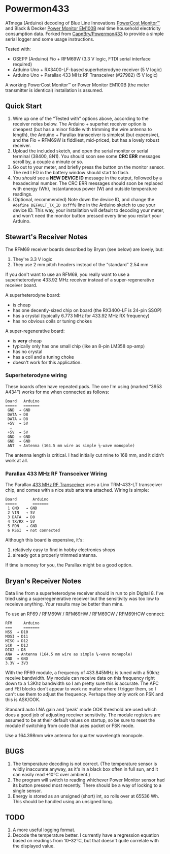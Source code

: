 Powermon433
===========

ATmega (Arduino) decoding of Blue Line Innovations
[PowerCost Monitor™](http://www.bluelineinnovations.com/powercost-monitor-2
"PowerCost Monitor™") and Black & Decker
[Power Monitor EM100B](http://servicenet.blackanddecker.com/Products/Detail/EM100B
"Power Monitor EM100B") real time household electricity consumption
data. Forked from
[CapnBry/Powermon433](https://github.com/CapnBry/Powermon433
"CapnBry/Powermon433") to provide a simple serial logger and some
usage instructions.

Tested with:

* OSEPP (Arduino) Fio + RFM69W (3.3 V logic, FTDI serial interface required)
* Arduino Uno + RX3400-LF-based superheterodyne receiver (5 V logic)
* Arduino Uno + Parallax 433 MHz RF Transceiver (#27982) (5 V logic)

A working PowerCost Monitor™ or Power Monitor EM100B (the meter
transmitter is identical) installation is assumed.

## Quick Start ##

1. Wire up one of the “Tested with” options above, according to the
   receiver notes below. The Arduino +
   superhet receiver option is cheapest (but has a minor fiddle with trimming
   the wire antenna to length), the Arduino + Parallax transceiver is
   simplest (but expensive), and the Fio + RFM69W is fiddliest,
   mid-priced, but has a lovely robust receiver.
2. Upload the included sketch, and open the serial monitor or serial
   terminal (38400, 8N1). You should soon see some **CRC ERR**
   messages scroll by, a couple a minute or so.
3. Go out to your meter, and briefly press the button on the monitor
   sensor. The red LED in the battery window should start to flash.
4. You *should* see a **NEW DEVICE ID** message in the output,
   followed by a hexadecimal number. The CRC ERR messages should soon
   be replaced with energy (Wh), instantaneous power (W) and outside
   temperature readings.
5. (Optional, recommended) Note down the device ID, and change the
   `#define DEFAULT_TX_ID 0xfff8` line in the Arduino sketch to use
   your device ID. This way, your installation will default to
   decoding your meter, and won't need the monitor button pressed
   every time you restart your Arduino.

## Stewart's Receiver Notes ##

The RFM69 receiver boards described by Bryan (see below) are lovely, but:

1. They're 3.3 V logic
2. They use 2 mm pitch headers instead of the “standard” 2.54 mm

If you don't want to use an RFM69, you really want to use a
superheterodyne 433.92 MHz receiver instead of a super-regenerative
receiver board.

A superheterodyne board:

* is cheap
* has one decently-sized chip on board (the RX3400-LF is 24-pin SSOP)
* has a crystal (typically 6.773 MHz for 433.92 MHz RX frequency)
* has no obvious coils or tuning chokes

A super-regenerative board:

* is **very** cheap
* typically only has one small chip (like an 8-pin LM358 op-amp)
* has no crystal
* has a coil and a tuning choke
* doesn't work for this application.

### Superheterodyne wiring ###

These boards often have repeated pads. The one I'm using (marked “3953
A434”) works for me when connected as follows:

    Board   Arduino
	=====   =======
     GND  → GND
  	 DATA → D8
 	 DATA → D8
	 +5V  → 5V
      …
     +5V  → 5V
	 GND  → GND
	 GND  → GND
	 ANT  → Antenna (164.5 mm wire as simple ¼-wave monopole)

The antenna length is critical. I had initially cut mine to 168 mm,
and it didn't work at all.

### Parallax 433 MHz RF Transceiver Wiring ###

The Parallax
[433 MHz RF Transceiver](http://www.parallax.com/product/27982 "433
MHz RF Transceiver") uses a Linx TRM-433-LT transceiver chip, and
comes with a nice stub antenna attached. Wiring is simple:

    Board       Arduino
	=====       =======
     1 GND   → GND
	 2 VIN   → 5V
  	 3 DATA  → D8
     4 TX/RX → 5V
	 5 PDN   → GND
	 6 RSSI  → not connected

Although this board is expensive, it's:

1. relatively easy to find in hobby electronics shops
2. already got a properly trimmed antenna.

If time is money for you, the Parallax might be a good option.

Bryan's Receiver Notes
----------------------

Data line from a superheterodyne receiver should in run to pin Digital 8.
I've tried using a superregenerative receiver but the sensitivity was too low
to receieve anything. Your results may be better than mine.

To use an RF69 / RFM69W / RFM69HW / RFM69CW / RFM69HCW connect:

    RFM     Arduino
	===     =======
	NSS  → D10
	MOSI → D11
	MISO → D12
	SCK  → D13
	DIO2 → D8
	ANA  → Antenna (164.5 mm wire as simple ¼-wave monopole)
	GND  → GND
	3.3V → 3V3

With the RF69 module, a frequency of 433.845MHz is tuned with a 50khz receive
bandwidth. My module can receive data on this frequency right down to a 1.3Khz
bandwidth so I am pretty sure this is accurate. The AFC and FEI blocks don't
appear to work no matter where I trigger them, so I can't use them to adjust
the frequency. Perhaps they only work on FSK and this is ASK/OOK.

Standard auto LNA gain and 'peak' mode OOK threshold are used which does a good
job of adjusting receiver sensitivity. The module registers are assumed to be
at their default values on startup, so be sure to reset the module if switching
from code that uses packet or FSK mode.
 
Use a 164.398mm wire antenna for quarter wavelength monopole.

## BUGS ##

1. The temperature decoding is not correct. (The temperature sensor is
   wildly inaccurate anyway, as it's in a black box often in full sun,
   and it can easily read +10°C over ambient.)
2. The program will switch to reading whichever Power Monitor sensor
   had its button pressed most recently. There should be a way of
   locking to a single sensor.
3. Energy is stored as an unsigned (short) int, so rolls over at
   65536 Wh. This should be handled using an unsigned long.

## TODO ##

1. A more useful logging format.
2. Decode the temperature better. I currently have a regression
   equation based on readings from 10–32°C, but that doesn't quite
   correlate with the displayed value.

